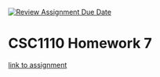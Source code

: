 [![Review Assignment Due Date](https://classroom.github.com/assets/deadline-readme-button-24ddc0f5d75046c5622901739e7c5dd533143b0c8e959d652212380cedb1ea36.svg)](https://classroom.github.com/a/3mCo02Uq)
# CSC1110 Homework 7

[link to assignment](https://csse.msoe.us/csc1110/hw7)
